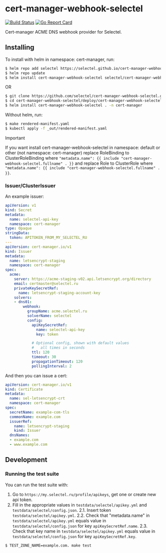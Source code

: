 # cert-manager-webhook-selectel
[![Build Status](https://travis-ci.org/selectel/cert-manager-webhook-selectel.svg?branch=master)](https://travis-ci.org/selectel/cert-manager-webhook-selectel)
[![Go Report Card](https://goreportcard.com/badge/github.com/selectel/cert-manager-webhook-selectel)](https://goreportcard.com/report/github.com/selectel/cert-manager-webhook-selectel)

Cert-manager ACME DNS webhook provider for Selectel.

## Installing

To install with helm in namespace: cert-manager, run:

```bash
$ helm repo add selectel https://selectel.github.io/cert-manager-webhook-selectel
$ helm repo update
$ helm install cert-manager-webhook-selectel selectel/cert-manager-webhook-selectel -n cert-manager
```

OR

```bash
$ git clone https://github.com/selectel/cert-manager-webhook-selectel.git
$ cd cert-manager-webhook-selectel/deploy/cert-manager-webhook-selectel
$ helm install cert-manager-webhook-selectel . -n cert-manager
```

Without helm, run:

<!-- TODO: it not works. Check it.  -->
<!-- kubectl apply -f ~/projects/dchudik/cert-manager-webhook-selectel/_out/rendered-manifest.yaml -n cert-manager -->
<!-- error: the namespace from the provided object "kube-system" does not match the namespace "cert-manager". You must pass '--namespace=kube-system' to perform this operation.
 -->

```bash
$ make rendered-manifest.yaml
$ kubectl apply -f _out/rendered-manifest.yaml
```

> [!IMPORTANT]  
> If you want install cert-manager-webhook-selectel in namespace: default or other (not namespace: cert-manager) replace RoleBinding to ClusterRoleBinding where `"metadata.name": {{ include "cert-manager-webhook-selectel.fullname" . }}` and replace Role to ClusterRole where `"metadata.name": {{ include "cert-manager-webhook-selectel.fullname" . }}`.

### Issuer/ClusterIssuer

An example issuer:

```yaml
apiVersion: v1
kind: Secret
metadata:
  name: selectel-api-key
  namespace: cert-manager
type: Opaque
stringData:
  token: APITOKEN_FROM_MY_SELECTEL_RU
---
apiVersion: cert-manager.io/v1
kind: Issuer
metadata:
  name: letsencrypt-staging
  namespace: cert-manager
spec:
  acme:
    server: https://acme-staging-v02.api.letsencrypt.org/directory
    email: certmaster@selectel.ru
    privateKeySecretRef:
      name: letsencrypt-staging-account-key
    solvers:
    - dns01:
        webhook:
          groupName: acme.selectel.ru
          solverName: selectel
          config:
            apiKeySecretRef:
              name: selectel-api-key
              key: token

            # Optional config, shown with default values
            #   all times in seconds
            ttl: 120
            timeout: 30
            propagationTimeout: 120
            pollingInterval: 2
```

And then you can issue a cert:

```yaml
apiVersion: cert-manager.io/v1
kind: Certificate
metadata:
  name: sel-letsencrypt-crt
  namespace: cert-manager
spec:
  secretName: example-com-tls
  commonName: example.com
  issuerRef:
    name: letsencrypt-staging
    kind: Issuer
  dnsNames:
  - example.com
  - www.example.com
```

## Development

### Running the test suite

You can run the test suite with:

1. Go to `https://my.selectel.ru/profile/apikeys`, get one or create new api token.
2. Fill in the appropriate values in `testdata/selectel/apikey.yml` and `testdata/selectel/config.json`.
2.1. Insert token `testdata/selectel/apikey.yml`.
2.2. Check that "metadata.name" in `testdata/selectel/apikey.yml` equals value in `testdata/selectel/config.json` for key `apiKeySecretRef.name`.
2.3. Check that key name in `testdata/selectel/apikey.yml` equals value in `testdata/selectel/config.json` for key `apiKeySecretRef.key`.

```bash
$ TEST_ZONE_NAME=example.com. make test
```
